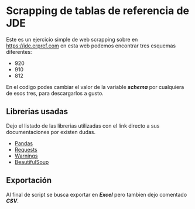 # Scrapping de tablas de referencia de JDE
Este es un ejercicio simple de web scrapping sobre en https://jde.erpref.com en esta web podemos encontrar tres esquemas diferentes:

* 920
* 910
* 812

En el codigo podes cambiar el valor de la variable **_schema_** por cualquiera de esos tres, para descargarlos a gusto.

## Librerias usadas

Dejo el listado de las librerias utilizadas con el link directo a sus documentaciones por existen dudas.

- [Pandas](https://pandas.pydata.org/docs/)
- [Requests](https://requests.readthedocs.io/en/latest/user/quickstart/)
- [Warnings](https://docs.python.org/3/library/warnings.html#)
- [BeautifulSoup](https://beautiful-soup-4.readthedocs.io/en/latest/)

## Exportación

Al final de script se busca exportar en **_Excel_** pero tambien dejo comentado **_CSV_**.